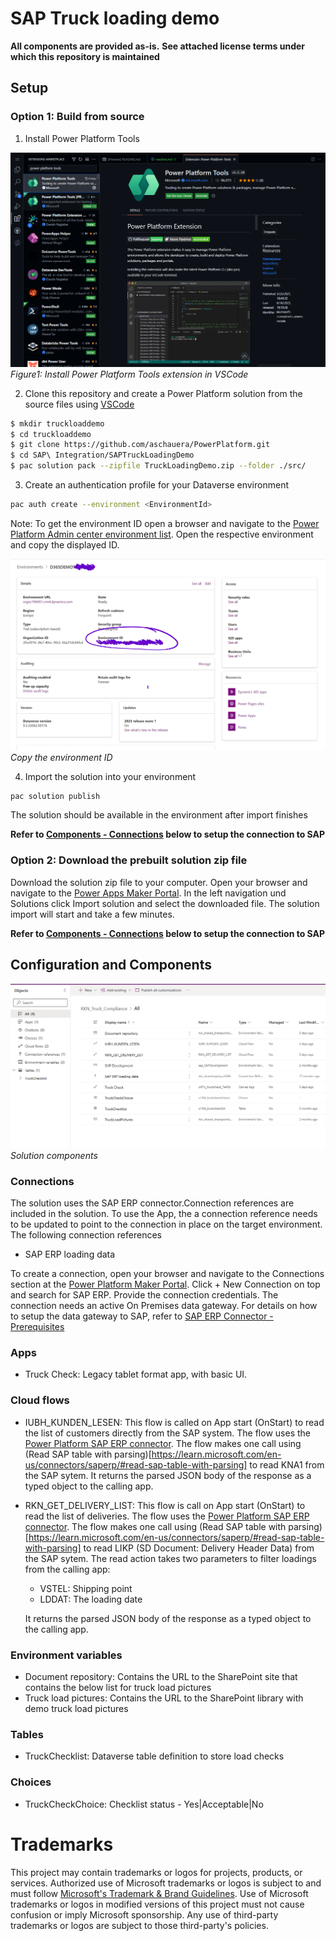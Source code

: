 # SAP Truck loading demo

**All components are provided as-is.**
**See attached license terms under which this repository is maintained**

## Setup

### Option 1: Build from source


1. Install Power Platform Tools

![Install Power Platform Tools in VSCode](./img/1_InstallPowerPlatformToolsVSCode.png)
*Figure1: Install Power Platform Tools extension in VSCode*


2. Clone this repository and create a Power Platform solution from the source files using [VSCode](https://code.visualstudio.com)

```bash
$ mkdir truckloaddemo
$ cd truckloaddemo
$ git clone https://github.com/aschauera/PowerPlatform.git
$ cd SAP\ Integration/SAPTruckLoadingDemo
$ pac solution pack --zipfile TruckLoadingDemo.zip --folder ./src/
```

3. Create an authentication profile for your Dataverse environment
```bash
pac auth create --environment <EnvironmentId>
```
Note: To get the environment ID open a browser and navigate to the [Power Platform Admin center environment list](https://admin.powerplatform.microsoft.com/environments). Open the respective environment and copy the displayed ID.

![Copy environment ID](./img/2_CopyEnvironmentID.png)
*Copy the environment ID*

4. Import the solution into your environment
```bash
pac solution publish
```
The solution should be available in the environment after import finishes

**Refer to [Components - Connections](#connections) below to setup the connection to SAP**

### Option 2: Download the prebuilt solution zip file

Download the solution zip file to your computer. Open your browser and navigate to the [Power Apps Maker Portal](https://make.powerapps.com). In the left navigation und Solutions click Import solution and select the downloaded file.
The solution import will start and take a few minutes.

**Refer to [Components - Connections](#connections) below to setup the connection to SAP**

## Configuration and Components

![Soltiion components](./img/3_SolutionContents.png)
*Solution components*

### Connections

The solution uses the SAP ERP connector.Connection references are included in the solution. 
To use the App, the a connection reference needs to be updated to point to the connection in place on the target environment.
The following connection references
- SAP ERP loading data

To create a connection, open your browser and navigate to the Connections section at the [Power Platform Maker Portal](https://make.powerapps.com).
Click + New Connection on top and search for SAP ERP. Provide the connection credentials. The connection needs an active On Premises data gateway. For details on how to setup the data gateway to SAP, refer to [SAP ERP Connector - Prerequisites](https://learn.microsoft.com/en-us/connectors/saperp/#pre-requisites)

### Apps
- Truck Check: Legacy tablet format app, with basic UI.

### Cloud flows

- IUBH_KUNDEN_LESEN: This flow is called on App start (OnStart) to read the list of customers directly from the SAP system.
The flow uses the [Power Platform SAP ERP connector](https://learn.microsoft.com/en-us/connectors/saperp/). The flow makes one call using (Read SAP table with parsing)[https://learn.microsoft.com/en-us/connectors/saperp/#read-sap-table-with-parsing] to read KNA1 from the SAP sytem. It returns the parsed JSON body of the response as a typed object to the calling app.

- RKN_GET_DELIVERY_LIST: This flow is call on App start (OnStart) to read the list of deliveries. 
The flow uses the [Power Platform SAP ERP connector](https://learn.microsoft.com/en-us/connectors/saperp/). The flow makes one call using (Read SAP table with parsing)[https://learn.microsoft.com/en-us/connectors/saperp/#read-sap-table-with-parsing] to read LIKP (SD Document: Delivery Header Data) from the SAP sytem. The read action takes two parameters to filter loadings from the calling app:
    - VSTEL: Shipping point
    - LDDAT: The loading date

    It returns the parsed JSON body of the response as a typed object to the calling app.

### Environment variables

- Document repository: Contains the URL to the SharePoint site that contains the below list for truck load pictures 
- Truck load pictures: Contains the URL to the SharePoint library with demo truck load pictures

### Tables
- TruckChecklist: Dataverse table definition to store load checks

### Choices
- TruckCheckChoice: Checklist status - Yes|Acceptable|No

# Trademarks
This project may contain trademarks or logos for projects, products, or services. Authorized use of Microsoft trademarks or logos is subject to and must follow [Microsoft's Trademark & Brand Guidelines](https://www.microsoft.com/en-us/legal/intellectualproperty/trademarks/usage/general). Use of Microsoft trademarks or logos in modified versions of this project must not cause confusion or imply Microsoft sponsorship. Any use of third-party trademarks or logos are subject to those third-party's policies.

